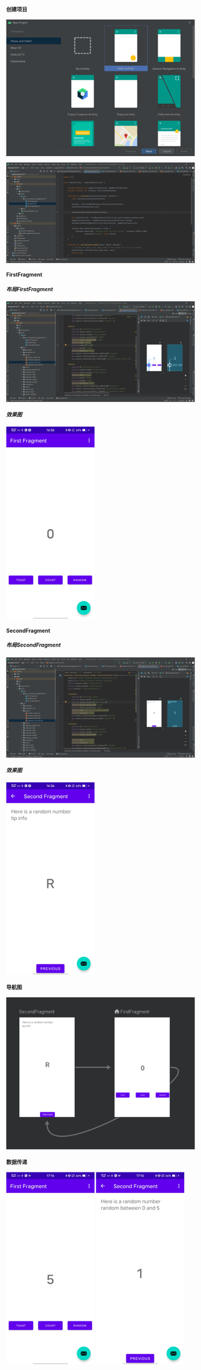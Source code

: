#### 创建项目

![20220505163815](./image/20220505163815.png)

![20220505163928](image/20220505163928.png)

#### FirstFragment

##### 布局FirstFragment

![20220505164353](image/20220505164353.png)

##### 效果图

<img src="image/Screenshot_20220505_163642.jpg" alt="Screenshot_20220505_163642" style="zoom:50%;" />

#### SecondFragment

##### 布局SecondFragment

![20220505164445](image/20220505164445.png)

##### 效果图

<img src="image/Screenshot_20220505_163651.jpg" alt="Screenshot_20220505_163651" style="zoom:50%;" />

#### 导航图

![20220505170010](image/20220505170010.png)

#### 数据传递

<img src="image/Screenshot_20220505_171601.jpg" alt="Screenshot_20220505_171601" style="zoom:50%;" />

<img src="image/Screenshot_20220505_171608.jpg" alt="Screenshot_20220505_171608" style="zoom:50%;" />